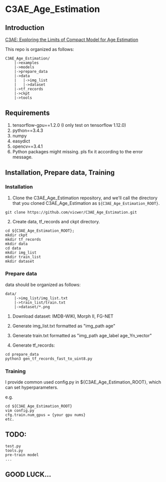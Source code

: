 # C3AE_Age_Estimation


## Introduction
[C3AE: Exploring the Limits of Compact Model for Age Estimation](https://arxiv.org/abs/1904.05059)



This repo is organized as follows:

```
C3AE_Age_Estimation/
    |->examples
    |->models
    |->prepare_data
    |->data
    |   |->img_list
    |   |->dataset
    |->tf_records
    |->ckpt
    |->tools
```

## Requirements
1. tensorflow-gpu==1.2.0 (I only test on tensorflow 1.12.0)
2. python==3.4.3
3. numpy
4. easydict
5. opencv==3.4.1
6. Python packages might missing. pls fix it according to the error message.

## Installation, Prepare data, Training
### Installation
1. Clone the C3AE_Age_Estimation repository, and we'll call the directory that you cloned C3AE_Age_Estimation as `${C3AE_Age_Estimation_ROOT}`.

```
git clone https://github.com/vicwer/C3AE_Age_Estimation.git
```

2. Create data, tf_records and ckpt directory. 

```
cd ${C3AE_Age_Estimation_ROOT};
mkdir ckpt
mkdir tf_records
mkdir data
cd data
mkdir img_list
mkdir train_list
mkdir dataset
```

### Prepare data
data should be organized as follows:

```
data/
    |->img_list/img_list.txt
    |->train_list/train.txt
    |->dataset/*.png
```
1. Download dataset: IMDB-WIKI, Morph II, FG-NET

2. Generate img_list.txt formatted as "img_path age"

3. Generate train.txt formatted as "img_path age_label age_Yn_vector"

4. Generate tf_records:

```
cd prepare_data
python3 gen_tf_records_fast_to_uint8.py
```

### Training

I provide common used config.py in ${C3AE_Age_Estimation_ROOT}, which can set hyperparameters.

e.g.
```
cd ${C3AE_Age_Estimation_ROOT}
vim config.py
cfg.train.num_gpus = {your gpu nums}
etc.		   
```

## TODO:

```
test.py
tools.py
pre-train model
...
```

## GOOD LUCK...